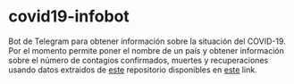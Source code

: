 # covid19-infobot
Bot de Telegram para obtener información sobre la situación del COVID-19. Por el momento permite poner el nombre de un país y obtener información sobre el número de contagios confirmados, muertes y recuperaciones usando datos extraidos de [este](https://github.com/imdevskp/covid_19_jhu_data_web_scrap_and_cleaning) repositorio disponibles en [este](https://www.kaggle.com/imdevskp/corona-virus-report) link.
